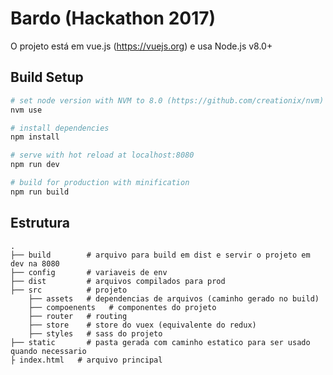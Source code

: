 # Bardo (Hackathon 2017)

O projeto está em vue.js (https://vuejs.org) e usa Node.js v8.0+

## Build Setup

``` bash
# set node version with NVM to 8.0 (https://github.com/creationix/nvm)
nvm use

# install dependencies
npm install

# serve with hot reload at localhost:8080
npm run dev

# build for production with minification
npm run build
```

## Estrutura
```
.
├── build        # arquivo para build em dist e servir o projeto em dev na 8080
├── config       # variaveis de env
├── dist         # arquivos compilados para prod
├── src          # projeto
    ├── assets   # dependencias de arquivos (caminho gerado no build)
    ├── compoenents   # componentes do projeto
    ├── router   # routing
    ├── store    # store do vuex (equivalente do redux)
    ├── styles   # sass do projeto
├── static       # pasta gerada com caminho estatico para ser usado quando necessario
├ index.html   # arquivo principal

```

